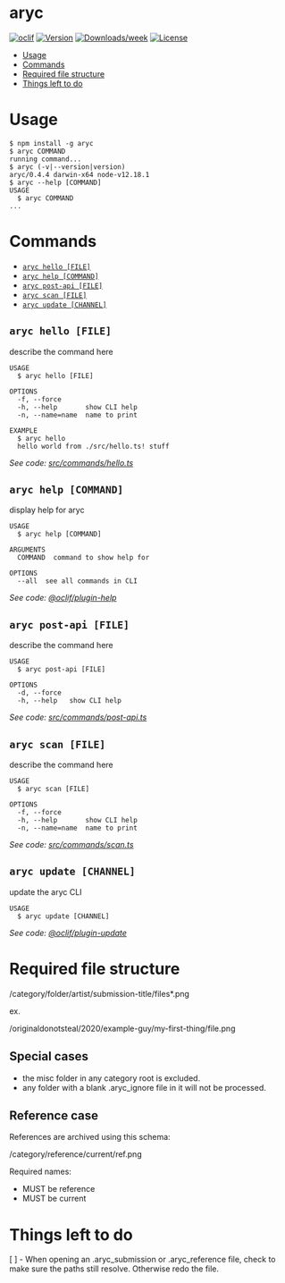 aryc
====



[![oclif](https://img.shields.io/badge/cli-oclif-brightgreen.svg)](https://oclif.io)
[![Version](https://img.shields.io/npm/v/aryc.svg)](https://npmjs.org/package/aryc)
[![Downloads/week](https://img.shields.io/npm/dw/aryc.svg)](https://npmjs.org/package/aryc)
[![License](https://img.shields.io/npm/l/aryc.svg)](https://github.com/shishome/aryc/blob/master/package.json)

<!-- toc -->
* [Usage](#usage)
* [Commands](#commands)
* [Required file structure](#required-file-structure)
* [Things left to do](#things-left-to-do)
<!-- tocstop -->
# Usage
<!-- usage -->
```sh-session
$ npm install -g aryc
$ aryc COMMAND
running command...
$ aryc (-v|--version|version)
aryc/0.4.4 darwin-x64 node-v12.18.1
$ aryc --help [COMMAND]
USAGE
  $ aryc COMMAND
...
```
<!-- usagestop -->
# Commands
<!-- commands -->
* [`aryc hello [FILE]`](#aryc-hello-file)
* [`aryc help [COMMAND]`](#aryc-help-command)
* [`aryc post-api [FILE]`](#aryc-post-api-file)
* [`aryc scan [FILE]`](#aryc-scan-file)
* [`aryc update [CHANNEL]`](#aryc-update-channel)

## `aryc hello [FILE]`

describe the command here

```
USAGE
  $ aryc hello [FILE]

OPTIONS
  -f, --force
  -h, --help       show CLI help
  -n, --name=name  name to print

EXAMPLE
  $ aryc hello
  hello world from ./src/hello.ts! stuff
```

_See code: [src/commands/hello.ts](https://github.com/shishome/aryc/blob/v0.4.4/src/commands/hello.ts)_

## `aryc help [COMMAND]`

display help for aryc

```
USAGE
  $ aryc help [COMMAND]

ARGUMENTS
  COMMAND  command to show help for

OPTIONS
  --all  see all commands in CLI
```

_See code: [@oclif/plugin-help](https://github.com/oclif/plugin-help/blob/v3.2.2/src/commands/help.ts)_

## `aryc post-api [FILE]`

describe the command here

```
USAGE
  $ aryc post-api [FILE]

OPTIONS
  -d, --force
  -h, --help   show CLI help
```

_See code: [src/commands/post-api.ts](https://github.com/shishome/aryc/blob/v0.4.4/src/commands/post-api.ts)_

## `aryc scan [FILE]`

describe the command here

```
USAGE
  $ aryc scan [FILE]

OPTIONS
  -f, --force
  -h, --help       show CLI help
  -n, --name=name  name to print
```

_See code: [src/commands/scan.ts](https://github.com/shishome/aryc/blob/v0.4.4/src/commands/scan.ts)_

## `aryc update [CHANNEL]`

update the aryc CLI

```
USAGE
  $ aryc update [CHANNEL]
```

_See code: [@oclif/plugin-update](https://github.com/oclif/plugin-update/blob/v1.3.10/src/commands/update.ts)_
<!-- commandsstop -->

# Required file structure

/category/folder/artist/submission-title/files*.png

ex.

/originaldonotsteal/2020/example-guy/my-first-thing/file.png

## Special cases

* the misc folder in any category root is excluded.
* any folder with a blank .aryc_ignore file in it will not be processed.

## Reference case

References are archived using this schema:

/category/reference/current/ref.png

Required names:
* MUST be reference
* MUST be current

# Things left to do
[ ] - When opening an .aryc_submission or .aryc_reference file, check to make sure the paths still resolve. Otherwise redo the file.
